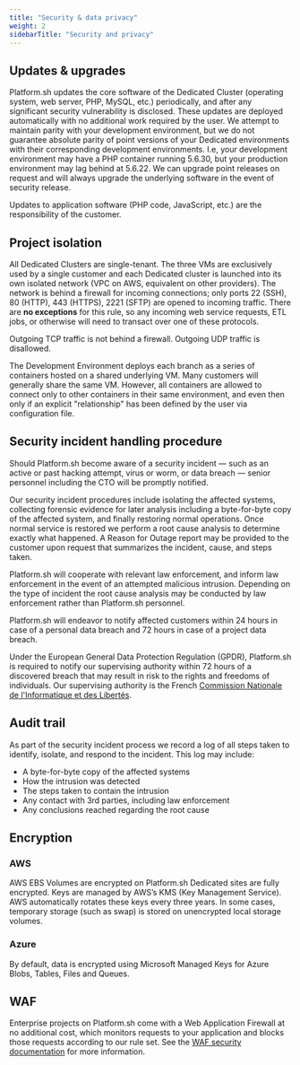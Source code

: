 ```yaml
---
title: "Security & data privacy"
weight: 2
sidebarTitle: "Security and privacy"
---
```


## Updates &amp; upgrades

Platform.sh updates the core software of the Dedicated Cluster (operating system, web server, PHP, MySQL, etc.) periodically, and after any significant security vulnerability is disclosed.  These updates are deployed automatically with no additional work required by the user.  We attempt to maintain parity with your development environment, but we do not guarantee absolute parity of point versions of your Dedicated environments with their corresponding development environments.  I.e, your development environment may have a PHP container running 5.6.30, but your production environment may lag behind at 5.6.22.  We can upgrade point releases on request and will always upgrade the underlying software in the event of security release.

Updates to application software (PHP code, JavaScript, etc.) are the responsibility of the customer.

## Project isolation

All Dedicated Clusters are single-tenant.  The three VMs are exclusively used by a single customer and each Dedicated cluster is launched into its own isolated network (VPC on AWS, equivalent on other providers).  The network is behind a firewall for incoming connections; only ports 22 (SSH), 80 (HTTP), 443 (HTTPS), 2221 (SFTP) are opened to incoming traffic.  There are **no exceptions** for this rule, so any incoming web service requests, ETL jobs, or otherwise will need to transact over one of these protocols.

Outgoing TCP traffic is not behind a firewall.  Outgoing UDP traffic is disallowed.

The Development Environment deploys each branch as a series of containers hosted on a shared underlying VM.  Many customers will generally share the same VM.  However, all containers are allowed to connect only to other containers in their same environment, and even then only if an explicit "relationship" has been defined by the user via configuration file.

## Security incident handling procedure

Should Platform.sh become aware of a security incident &mdash; such as an active or past hacking attempt, virus or worm, or data breach &mdash; senior personnel including the CTO will be promptly notified.  

Our security incident procedures include isolating the affected systems, collecting forensic evidence for later analysis including a byte-for-byte copy of the affected system, and finally restoring normal operations. Once normal service is restored we perform a root cause analysis to determine exactly what happened.  A Reason for Outage report may be provided to the customer upon request that summarizes the incident, cause, and steps taken.

Platform.sh will cooperate with relevant law enforcement, and inform law enforcement in the event of an attempted malicious intrusion.  Depending on the type of incident the root cause analysis may be conducted by law enforcement rather than Platform.sh personnel.

Platform.sh will endeavor to notify affected customers within 24 hours in case of a personal data breach and 72 hours in case of a project data breach.

<!-- vale Vale.Spelling = NO -->
<!-- Spelling off because of the French-->
Under the European General Data Protection Regulation (GPDR), Platform.sh is required to notify our supervising authority within 72 hours of a discovered breach that may result in risk to the rights and freedoms of individuals.
Our supervising authority is the French [Commission Nationale de l'Informatique et des Libertés](https://www.cnil.fr/).
<!-- vale Vale.Spelling = YES -->

## Audit trail

As part of the security incident process we record a log of all steps taken to identify, isolate, and respond to the incident.  This log may include:

* A byte-for-byte copy of the affected systems
* How the intrusion was detected
* The steps taken to contain the intrusion
* Any contact with 3rd parties, including law enforcement
* Any conclusions reached regarding the root cause

## Encryption

### AWS

AWS EBS Volumes are encrypted on Platform.sh Dedicated sites are fully encrypted. Keys are managed by AWS’s KMS (Key Management Service). AWS automatically rotates these keys every three years. In some cases, temporary storage (such as swap) is stored on unencrypted local storage volumes.

### Azure

By default, data is encrypted using Microsoft Managed Keys for Azure Blobs, Tables, Files and Queues.

## WAF

Enterprise projects on Platform.sh come with a Web Application Firewall at no additional cost, which monitors requests to your application and blocks those requests according to our rule set. See the [WAF security documentation](/security/waf.md) for more information.
